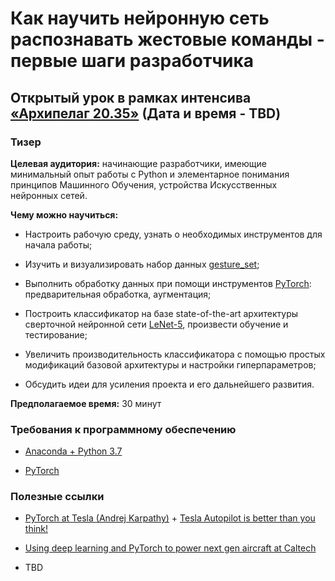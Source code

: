 # Как научить нейронную сеть распознавать жестовые команды - первые шаги разработчика

## Открытый урок в рамках интенсива [«Архипелаг 20.35»](https://2035.university/arkhipelag-20-35/) (Дата и время - TBD)

### Тизер

**Целевая аудитория:** начинающие разработчики, имеющие минимальный опыт работы с Python и элементарное понимания принципов Машинного Обучения, устройства Искусственных нейронных сетей.

**Чему можно научиться:**

- Настроить рабочую среду, узнать о необходимых инструментов для начала работы;

- Изучить и визуализировать набор данных [gesture_set](TBD_Google_Form);

- Выполнить обработку данных при помощи инструментов [PyTorch](https://pytorch.org/): предварительная обработка, аугментация;

- Построить классификатор на базе state-of-the-art архитектуры сверточной нейронной сети [LeNet-5](http://yann.lecun.com/exdb/lenet/), произвести обучение и тестирование;

- Увеличить производительность классификатора с помощью простых модификаций базовой архитектуры и настройки гиперпараметров;

- Обсудить идеи для усиления проекта и его дальнейшего развития.

**Предполагаемое время:** 30 минут

### Требования к программному обеспечению

- [Anaconda + Python 3.7](https://www.anaconda.com/products/individual)

- [PyTorch](https://pytorch.org/get-started/locally/)

### Полезные ссылки

- [PyTorch at Tesla (Andrej Karpathy)](https://youtu.be/oBklltKXtDE) + [Tesla Autopilot is better than you think!](https://youtu.be/zRnSmw1i_DQ)

- [Using deep learning and PyTorch to power next gen aircraft at Caltech](https://youtu.be/se206WBk2dM)

- TBD
